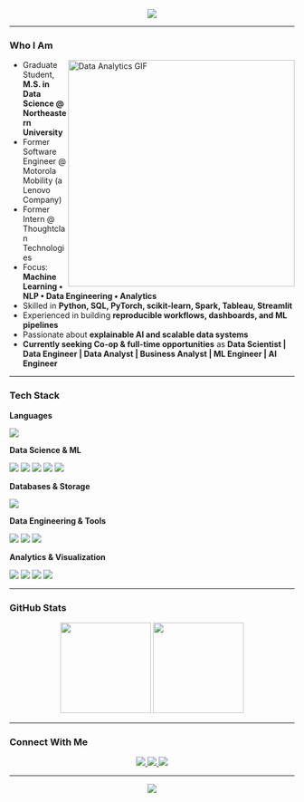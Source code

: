 <!-- Banner -->
<p align="center">
  <img src="https://capsule-render.vercel.app/api?type=waving&color=0:4facfe,100:00f2fe&height=200&section=header&text=Hi+I'm+Anagha+Raveendra+👋&fontSize=40" />
</p>

---

### Who I Am  

<img align="right" src="https://media.giphy.com/media/ZVik7pBtu9dNS/giphy.gif" width="400" alt="Data Analytics GIF"/>

- Graduate Student, **M.S. in Data Science @ Northeastern University**  
- Former Software Engineer @ Motorola Mobility (a Lenovo Company)  
- Former Intern @ Thoughtclan Technologies  
- Focus: **Machine Learning • NLP • Data Engineering • Analytics**  
- Skilled in **Python, SQL, PyTorch, scikit-learn, Spark, Tableau, Streamlit**  
- Experienced in building **reproducible workflows, dashboards, and ML pipelines**  
- Passionate about **explainable AI and scalable data systems**  
- **Currently seeking Co-op & full-time opportunities** as **Data Scientist | Data Engineer | Data Analyst | Business Analyst | ML Engineer | AI Engineer**  

---

### Tech Stack  

**Languages**  
<p>
  <img src="https://skillicons.dev/icons?i=python,java,r,kotlin" />
</p>

**Data Science & ML**  
<p>
  <img src="https://skillicons.dev/icons?i=pytorch" />
  <img src="https://img.shields.io/badge/Pandas-150458?style=for-the-badge&logo=pandas&logoColor=white" />
  <img src="https://img.shields.io/badge/NumPy-013243?style=for-the-badge&logo=numpy&logoColor=white" />
  <img src="https://img.shields.io/badge/scikit--learn-F7931E?style=for-the-badge&logo=scikitlearn&logoColor=white" />
  <img src="https://img.shields.io/badge/XGBoost-FF6600?style=for-the-badge&logo=xgboost&logoColor=white" />
</p>

**Databases & Storage**  
<p>
  <img src="https://skillicons.dev/icons?i=mysql,mongodb" />
</p>

**Data Engineering & Tools**  
<p>
  <img src="https://skillicons.dev/icons?i=git,github,vscode" />
  <img src="https://img.shields.io/badge/Jupyter-F37626?style=for-the-badge&logo=jupyter&logoColor=white" />
  <img src="https://img.shields.io/badge/Apache%20Spark-E25A1C?style=for-the-badge&logo=apachespark&logoColor=white" />
</p>

**Analytics & Visualization**  
<p>
  <img src="https://img.shields.io/badge/Matplotlib-11557c?style=for-the-badge&logo=plotly&logoColor=white" />
  <img src="https://img.shields.io/badge/Seaborn-008080?style=for-the-badge&logoColor=white" />
  <img src="https://img.shields.io/badge/Tableau-E97627?style=for-the-badge&logo=tableau" />
  <img src="https://img.shields.io/badge/Streamlit-FF4B4B?style=for-the-badge&logo=streamlit&logoColor=white" />
</p>

---

### GitHub Stats  

<p align="center">
  <img src="https://github-readme-stats.vercel.app/api?username=Anaghar27&show_icons=true&theme=transparent" height="160"/>
  <img src="https://github-readme-streak-stats.herokuapp.com/?user=Anaghar27&theme=transparent" height="160"/>
</p>

---

### Connect With Me  
<p align="center">
  <a href="https://www.linkedin.com/in/anagha-raveendra-077b851b8/">
    <img src="https://img.shields.io/badge/LinkedIn-0A66C2?style=for-the-badge&logo=linkedin&logoColor=white" />
  </a>
  <a href="mailto:raveendra.a@northeastern.edu">
    <img src="https://img.shields.io/badge/Email-D14836?style=for-the-badge&logo=gmail&logoColor=white" />
  </a>
  <a href="https://github.com/Anaghar27">
    <img src="https://img.shields.io/badge/GitHub-181717?style=for-the-badge&logo=github&logoColor=white" />
  </a>
</p>

---

<p align="center">
  <img src="https://capsule-render.vercel.app/api?type=waving&color=0:4facfe,100:00f2fe&height=120&section=footer" />
</p>
